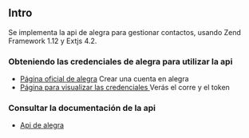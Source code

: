 ## Intro

Se implementa la api de alegra para gestionar contactos, usando Zend Framework 1.12 y Extjs 4.2.


### Obteniendo las credenciales de alegra para utilizar la api

* [Página oficial de alegra](https://www.alegra.com/) Crear una cuenta en alegra
* [Página para visualizar las credenciales ](https://app.alegra.com/configuration/api) Verás el corre y el token

### Consultar la documentación de la api

* [Api de alegra](https://developer.alegra.com/docs/) 